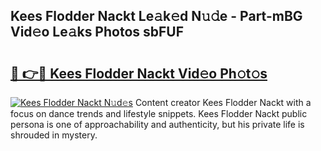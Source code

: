 ## Kees Flodder Nackt Le𝚊k𝚎d N𝚞𝚍e - Part-mBG Vid𝚎o Le𝚊ks Photos sbFUF

# <h2><a href="http://fb2sl0.evod.top/?m=Kees+Flodder+Nackt">🔗 👉🔴 Kees Flodder Nackt Vid𝚎o Ph𝚘t𝚘s</a></h2>

[![Kees Flodder Nackt N𝚞d𝚎s](https://i.imgur.com/8V9OHl7.gif)](http://fb2sl0.evod.top/?m=Kees+Flodder+Nackt)
Content creator Kees Flodder Nackt with a focus on dance trends and lifestyle snippets. Kees Flodder Nackt public persona is one of approachability and authenticity, but his private life is shrouded in mystery. 
